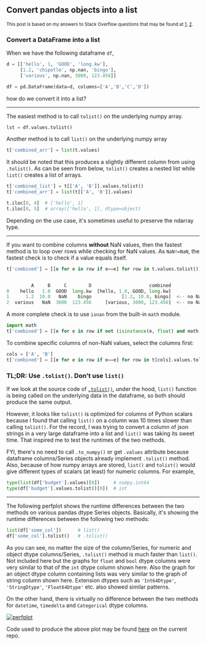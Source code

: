 ## Convert pandas objects into a list

<sup>This post is based on my answers to Stack Overflow questions that may be found at [1](https://stackoverflow.com/a/73027950/19123103), [2](https://stackoverflow.com/a/73809084/19123103).</sup>

### Convert a DataFrame into a list

When we have the following dataframe `df`,
```python
d = [['hello', 1, 'GOOD', 'long.kw'],
     [1.2, 'chipotle', np.nan, 'bingo'],
     ['various', np.nan, 3000, 123.456]]

df = pd.DataFrame(data=d, columns=['A','B','C','D']) 
```
how do we convert it into a list?

---

The easiest method is to call `tolist()` on the underlying numpy array.
```python
lst = df.values.tolist()
```

Another method is to call `list()` on the underlying numpy array
```python
t['combined_arr'] = list(t.values)
```
It should be noted that this produces a slightly different column from using `.tolist()`. As can be seen from below, `tolist()` creates a nested list while `list()` creates a list of arrays.
```python
t['combined_list'] = t[['A', 'B']].values.tolist()
t['combined_arr'] = list(t[['A', 'B']].values)

t.iloc[0, 4]  # ['hello', 1]
t.iloc[0, 5]  # array(['hello', 1], dtype=object)
```
Depending on the use case, it's sometimes useful to preserve the ndarray type.

---

If you want to combine columns **without** NaN values, then the fastest method is to loop over rows while checking for NaN values. As `NaN!=NaN`, the fastest check is to check if a value equals itself.
```python
t['combined'] = [[e for e in row if e==e] for row in t.values.tolist()]


         A     B     C        D                     combined
0    hello   1.0  GOOD  long.kw  [hello, 1.0, GOOD, long.kw]
1      1.2  10.0   NaN    bingo           [1.2, 10.0, bingo]  <-- no NaN
2  various   NaN  3000  123.456     [various, 3000, 123.456]  <-- no NaN
```

A more complete check is to use `isnan` from the built-in `math` module.
```python
import math
t['combined'] = [[e for e in row if not (isinstance(e, float) and math.isnan(e))] for row in t.values.tolist()]
```
To combine specific columns of non-NaN values, select the columns first:
```python
cols = ['A', 'B']
t['combined'] = [[e for e in row if e==e] for row in t[cols].values.tolist()]
```

### TL;DR: Use `.tolist()`. Don't use `list()`

If we look at the source code of [`.tolist()`](https://pandas.pydata.org/docs/reference/api/pandas.Series.tolist.html), under the hood, `list()` function is being called on the underlying data in the dataframe, so both should produce the same output.

However, it looks like `tolist()` is optimized for columns of Python scalars because I found that calling `list()` on a column was 10 times slower than calling `tolist()`. For the record, I was trying to convert a column of json strings in a very large dataframe into a list and `list()` was taking its sweet time. That inspired me to test the runtimes of the two methods.

FYI, there's no need to call `.to_numpy()` or get `.values` attribute because dataframe columns/Series objects already implement `.tolist()` method. Also, because of how numpy arrays are stored, `list()` and `tolist()` would give different types of scalars (at least) for numeric columns. For example,
```python
type(list(df['budget'].values)[0])     # numpy.int64
type(df['budget'].values.tolist()[0])  # int
```


---

The following perfplot shows the runtime differences between the two methods on various pandas dtype Series objects. Basically, it's showing the runtime differences between the following two methods:

```python
list(df['some_col'])      # list()
df['some_col'].tolist()   # .tolist()
```

As you can see, no matter the size of the column/Series, for numeric and object dtype columns/Series, `.tolist()` method is much faster than `list()`. Not included here but the graphs for `float` and `bool` dtype columns were very similar to that of the `int` dtype column shown here. Also the graph for an object dtype column containing lists was very similar to the graph of string column shown here. Extension dtypes such as `'Int64Dtype'`, `'StringDtype'`, `'Float64Dtype'` etc. also showed similar patterns.

On the other hand, there is virtually no difference between the two methods for `datetime`, `timedelta` and `Categorical` dtype columns.

[![perfplot][2]][2]

Code used to produce the above plot may be found [here](./perfplot_test.py) on the current repo.


  [2]: https://i.stack.imgur.com/ynSJV.png


  [1]: https://i.stack.imgur.com/OnHHL.png